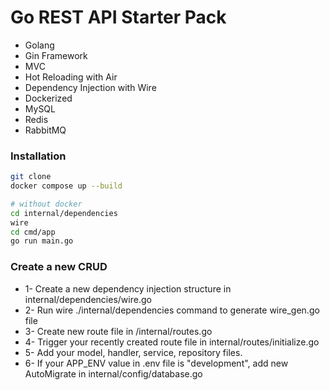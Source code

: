 # Go REST API Starter Pack

* Golang 
* Gin Framework
* MVC
* Hot Reloading with Air
* Dependency Injection with Wire
* Dockerized
* MySQL
* Redis
* RabbitMQ

### Installation

`````bash
git clone
docker compose up --build

# without docker
cd internal/dependencies 
wire
cd cmd/app
go run main.go
`````

### Create a new CRUD 

* 1- Create a new dependency injection structure in internal/dependencies/wire.go
* 2- Run wire ./internal/dependencies command to generate wire_gen.go file
* 3- Create new route file in /internal/routes.go
* 4- Trigger your recently created route file in internal/routes/initialize.go
* 5- Add your model, handler, service, repository files.
* 6- If your APP_ENV value in .env file is "development", add new AutoMigrate in internal/config/database.go 
